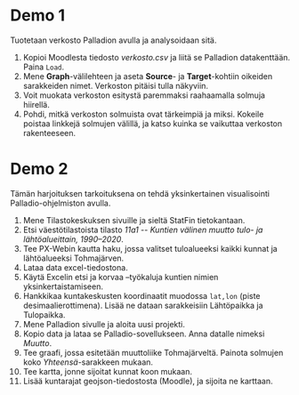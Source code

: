 # Demo 1

Tuotetaan verkosto Palladion avulla ja analysoidaan sitä.

1) Kopioi Moodlesta tiedosto *verkosto.csv* ja liitä se Palladion datakenttään. Paina `Load`. 
2) Mene **Graph**-välilehteen ja aseta **Source**- ja **Target**-kohtiin oikeiden sarakkeiden nimet. 
Verkoston pitäisi tulla näkyviin. 
3) Voit muokata verkoston esitystä paremmaksi raahaamalla solmuja hiirellä. 
4) Pohdi, mitkä verkoston solmuista ovat tärkeimpiä ja miksi. 
Kokeile poistaa linkkejä solmujen välillä, ja katso kuinka se vaikuttaa verkoston rakenteeseen.

# Demo 2

Tämän harjoituksen tarkoituksena on tehdä yksinkertainen visualisointi Palladio-ohjelmiston avulla.

1) Mene Tilastokeskuksen sivuille ja sieltä StatFin tietokantaan. 
2) Etsi väestötilastoista tilasto _11a1 -- Kuntien välinen muutto tulo- ja lähtöalueittain, 1990–2020_.
3) Tee PX-Webin kautta haku, jossa valitset tuloalueeksi kaikki kunnat ja lähtöalueeksi Tohmajärven. 
4) Lataa data excel-tiedostona. 
5) Käytä Excelin etsi ja korvaa –työkaluja kuntien nimien yksinkertaistamiseen. 
6) Hankkikaa kuntakeskusten koordinaatit muodossa `lat,lon` (piste desimaalierottimena). 
Lisää ne dataan sarakkeisiin Lähtöpaikka ja Tulopaikka. 
7) Mene Palladion sivulle ja aloita uusi projekti. 
8) Kopio data ja lataa se Palladio-sovellukseen. Anna datalle nimeksi *Muutto*. 
9) Tee graafi, jossa esitetään muuttoliike Tohmajärveltä. Painota solmujen koko *Yhteensä*-sarakkeen mukaan.
10) Tee kartta, jonne sijoitat kunnat koon mukaan. 
11) Lisää kuntarajat geojson-tiedostosta (Moodle), ja sijoita ne karttaan.
